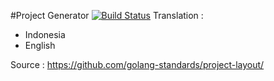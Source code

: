 #Project Generator
[![Build Status](https://www.travis-ci.com/mrapry/nona.svg?branch=master)](https://www.travis-ci.com/mrapry/nona)
Translation :
* Indonesia
* English




Source :
https://github.com/golang-standards/project-layout/